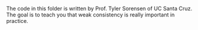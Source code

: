 The code in this folder is written
by Prof. Tyler Sorensen of UC Santa Cruz.
The goal is to teach you that weak
consistency is really important in
practice.
